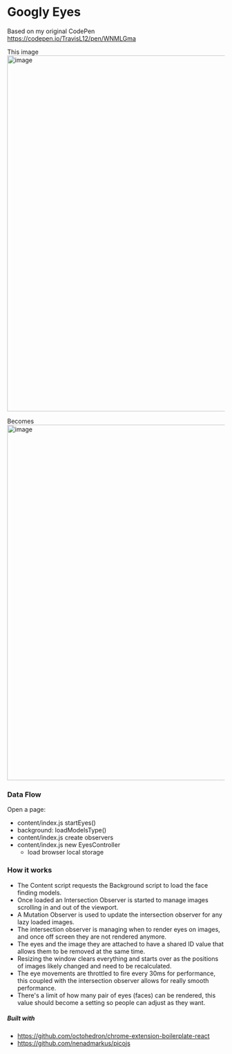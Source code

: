 # Googly Eyes

Based on my original CodePen https://codepen.io/TravisL12/pen/WNMLGma

This image
<img width="825" alt="image" src="https://github.com/TravisL12/googly_eyes/assets/2141322/9f53204e-5fe7-46c8-8ea6-cb5d2f88742f">

Becomes
<img width="824" alt="image" src="https://github.com/TravisL12/googly_eyes/assets/2141322/9a139508-63b8-47b3-ae24-02d2c54e642d">

### Data Flow

Open a page:

- content/index.js startEyes()
- background: loadModelsType()
- content/index.js create observers
- content/index.js new EyesController
  - load browser local storage

### How it works

- The Content script requests the Background script to load the face finding models.
- Once loaded an Intersection Observer is started to manage images scrolling in and out of the viewport.
- A Mutation Observer is used to update the intersection observer for any lazy loaded images.
- The intersection observer is managing when to render eyes on images, and once off screen they are not rendered anymore.
- The eyes and the image they are attached to have a shared ID value that allows them to be removed at the same time.
- Resizing the window clears everything and starts over as the positions of images likely changed and need to be recalculated.
- The eye movements are throttled to fire every 30ms for performance, this coupled with the intersection observer allows for really smooth performance.
- There's a limit of how many pair of eyes (faces) can be rendered, this value should become a setting so people can adjust as they want.

##### Built with

- https://github.com/octohedron/chrome-extension-boilerplate-react
- https://github.com/nenadmarkus/picojs
